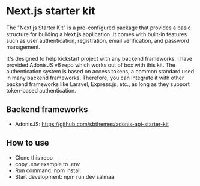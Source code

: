 # Next.js starter kit

The "Next.js Starter Kit" is a pre-configured package that provides a basic structure for building a Next.js application. It comes with built-in features such as user authentication, registration, email verification, and password management.

It's designed to help kickstart project with any backend frameworks. I have provided AdonisJS v6 repo which works out of box with this kit. The authentication system is based on access tokens, a common standard used in many backend frameworks. Therefore, you can integrate it with other backend frameworks like Laravel, Express.js, etc., as long as they support token-based authentication.

## Backend frameworks

-   AdonisJS: https://github.com/sbthemes/adonis-api-starter-kit

## How to use

-   Clone this repo
-   copy .env.example to .env
-   Run command: npm install
-   Start development: npm run dev
salmaa